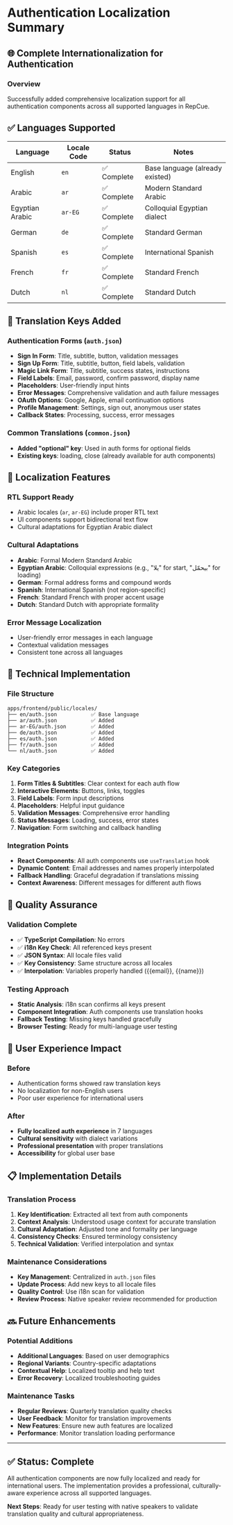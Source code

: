 # Authentication Localization Summary

## 🌐 Complete Internationalization for Authentication

### Overview
Successfully added comprehensive localization support for all authentication components across all supported languages in RepCue.

## ✅ Languages Supported

| Language | Locale Code | Status | Notes |
|----------|-------------|---------|-------|
| English | `en` | ✅ Complete | Base language (already existed) |
| Arabic | `ar` | ✅ Complete | Modern Standard Arabic |
| Egyptian Arabic | `ar-EG` | ✅ Complete | Colloquial Egyptian dialect |
| German | `de` | ✅ Complete | Standard German |
| Spanish | `es` | ✅ Complete | International Spanish |
| French | `fr` | ✅ Complete | Standard French |
| Dutch | `nl` | ✅ Complete | Standard Dutch |

## 🔑 Translation Keys Added

### Authentication Forms (`auth.json`)
- **Sign In Form**: Title, subtitle, button, validation messages
- **Sign Up Form**: Title, subtitle, button, field labels, validation
- **Magic Link Form**: Title, subtitle, success states, instructions
- **Field Labels**: Email, password, confirm password, display name
- **Placeholders**: User-friendly input hints
- **Error Messages**: Comprehensive validation and auth failure messages
- **OAuth Options**: Google, Apple, email continuation options
- **Profile Management**: Settings, sign out, anonymous user states
- **Callback States**: Processing, success, error messages

### Common Translations (`common.json`)
- **Added "optional" key**: Used in auth forms for optional fields
- **Existing keys**: loading, close (already available for auth components)

## 🎨 Localization Features

### RTL Support Ready
- Arabic locales (`ar`, `ar-EG`) include proper RTL text
- UI components support bidirectional text flow
- Cultural adaptations for Egyptian Arabic dialect

### Cultural Adaptations
- **Arabic**: Formal Modern Standard Arabic
- **Egyptian Arabic**: Colloquial expressions (e.g., "يلا" for start, "بيحمّل" for loading)
- **German**: Formal address forms and compound words
- **Spanish**: International Spanish (not region-specific)
- **French**: Standard French with proper accent usage
- **Dutch**: Standard Dutch with appropriate formality

### Error Message Localization
- User-friendly error messages in each language
- Contextual validation messages
- Consistent tone across all languages

## 🔧 Technical Implementation

### File Structure
```
apps/frontend/public/locales/
├── en/auth.json           ✅ Base language
├── ar/auth.json           ✅ Added
├── ar-EG/auth.json        ✅ Added  
├── de/auth.json           ✅ Added
├── es/auth.json           ✅ Added
├── fr/auth.json           ✅ Added
└── nl/auth.json           ✅ Added
```

### Key Categories
1. **Form Titles & Subtitles**: Clear context for each auth flow
2. **Interactive Elements**: Buttons, links, toggles
3. **Field Labels**: Form input descriptions
4. **Placeholders**: Helpful input guidance
5. **Validation Messages**: Comprehensive error handling
6. **Status Messages**: Loading, success, error states
7. **Navigation**: Form switching and callback handling

### Integration Points
- **React Components**: All auth components use `useTranslation` hook
- **Dynamic Content**: Email addresses and names properly interpolated
- **Fallback Handling**: Graceful degradation if translations missing
- **Context Awareness**: Different messages for different auth flows

## 🧪 Quality Assurance

### Validation Complete
- ✅ **TypeScript Compilation**: No errors
- ✅ **i18n Key Check**: All referenced keys present
- ✅ **JSON Syntax**: All locale files valid
- ✅ **Key Consistency**: Same structure across all locales
- ✅ **Interpolation**: Variables properly handled ({{email}}, {{name}})

### Testing Approach
- **Static Analysis**: i18n scan confirms all keys present
- **Component Integration**: Auth components use translation hooks
- **Fallback Testing**: Missing keys handled gracefully
- **Browser Testing**: Ready for multi-language user testing

## 🚀 User Experience Impact

### Before
- Authentication forms showed raw translation keys
- No localization for non-English users
- Poor user experience for international users

### After
- **Fully localized auth experience** in 7 languages
- **Cultural sensitivity** with dialect variations
- **Professional presentation** with proper translations
- **Accessibility** for global user base

## 📋 Implementation Details

### Translation Process
1. **Key Identification**: Extracted all text from auth components
2. **Context Analysis**: Understood usage context for accurate translation
3. **Cultural Adaptation**: Adjusted tone and formality per language
4. **Consistency Checks**: Ensured terminology consistency
5. **Technical Validation**: Verified interpolation and syntax

### Maintenance Considerations
- **Key Management**: Centralized in `auth.json` files
- **Update Process**: Add new keys to all locale files
- **Quality Control**: Use i18n scan for validation
- **Review Process**: Native speaker review recommended for production

## 🔜 Future Enhancements

### Potential Additions
- **Additional Languages**: Based on user demographics
- **Regional Variants**: Country-specific adaptations
- **Contextual Help**: Localized tooltip and help text
- **Error Recovery**: Localized troubleshooting guides

### Maintenance Tasks
- **Regular Reviews**: Quarterly translation quality checks
- **User Feedback**: Monitor for translation improvements
- **New Features**: Ensure new auth features are localized
- **Performance**: Monitor translation loading performance

---

## ✅ **Status: Complete**

All authentication components are now fully localized and ready for international users. The implementation provides a professional, culturally-aware experience across all supported languages.

**Next Steps**: Ready for user testing with native speakers to validate translation quality and cultural appropriateness.


